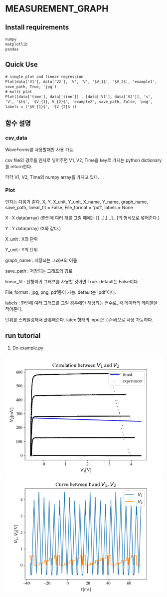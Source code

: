 # MEASUREMENT_GRAPH

## Install requirements
```
numpy
matplotlib
pandas
```

## Quick Use

```
# single plot and linear regression
Plot(data['V1'], data['V2'], 'V', 'V', '$V_1$', '$V_2$', 'example1', save_path, True, 'jpg')
# multi plot
Plot([data['time'], data['time']] , [data['V1'], data['V2']], 's', 'V', '$t$', '$V_{1}, V_{2}$', 'example2', save_path, False, 'png', labels = ('$V_{1}$', '$V_{2}$'))
```

## 함수 설명
### csv_data
WaveForms를 사용할때만 사용 가능.

csv file의 경로를 인자로 넣어주면 V1, V2, Time을 key로 가지는 python dictionary를 return한다.

각각 V1, V2, Time의 numpy array를 가지고 있다.

### Plot
인자는 다음과 같다.
X, Y, X_unit, Y_unit, X_name, Y_name, graph_name, save_path, linear_fit = False, File_format = 'pdf', labels = None

X : X data(array) (한번에 여러 개를 그릴 때에는 \[\[...\],\[...\]...\]의 형식으로 넣어준다.)

Y : Y data(array) (X와 같다.)

X_unit : X의 단위

Y_unit : Y의 단위

graph_name : 저장되는 그래프의 이름

save_path : 저장되는 그래프의 경로

linear_fit : 선형회귀 그래프를 사용할 것이면 True. default는 False이다.

File_format : jpg, png, pdf등이 가능. default는 'pdf'이다.

labels : 한번에 여러 그래프를 그릴 경우에만 해당되는 변수로, 각 데이터의 레이블을 적어준다.

단위를 스케일링해서 플롯해준다. latex 형태의 input은 $(수식)$으로 사용 가능하다.

## run tutorial

1. Do example.py

![single plot and linear regression](/paper/figure/example1.jpg)
![multi plot](/paper/figure/example2.png)